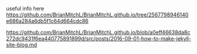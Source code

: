 useful info here
https://github.com/BrianMitchL/BrianMitchL.github.io/tree/2567798946140e686a284a6db5f1c64d664cdc86

https://github.com/BrianMitchL/BrianMitchL.github.io/blob/a0eff46638da8c272dc9431f6ea440775891899d/src/posts/2016-09-01-how-to-make-jekyll-site-blog.md